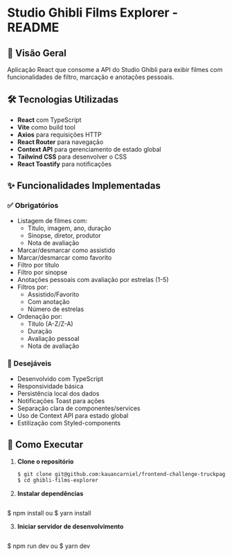 # Studio Ghibli Films Explorer - README

## 📌 Visão Geral

Aplicação React que consome a API do Studio Ghibli para exibir filmes com funcionalidades de filtro, marcação e anotações pessoais.

## 🛠 Tecnologias Utilizadas

- **React** com TypeScript  
- **Vite** como build tool  
- **Axios** para requisições HTTP  
- **React Router** para navegação  
- **Context API** para gerenciamento de estado global  
- **Tailwind CSS** para desenvolver o CSS
- **React Toastify** para notificações  

## ✨ Funcionalidades Implementadas

### ✅ Obrigatórios
- Listagem de filmes com:  
  - Título, imagem, ano, duração  
  - Sinopse, diretor, produtor  
  - Nota de avaliação  
- Marcar/desmarcar como assistido  
- Marcar/desmarcar como favorito  
- Filtro por título  
- Filtro por sinopse  
- Anotações pessoais com avaliação por estrelas (1-5)  
- Filtros por:  
  - Assistido/Favorito  
  - Com anotação  
  - Número de estrelas  
- Ordenação por:  
  - Título (A-Z/Z-A)  
  - Duração  
  - Avaliação pessoal  
  - Nota de avaliação 

### 💎 Desejáveis
- Desenvolvido com TypeScript
- Responsividade básica
- Persistência local dos dados  
- Notificações Toast para ações  
- Separação clara de componentes/services  
- Uso de Context API para estado global  
- Estilização com Styled-components  

## 🚀 Como Executar

1. **Clone o repositório**  
   ```bash
   $ git clone git@github.com:kauancarniel/frontend-challenge-truckpag.git
   $ cd ghibli-films-explorer

2. **Instalar dependências**
   ```bash
  $ npm install
  ou
  $ yarn install

3. **Iniciar servidor de desenvolvimento**
   ```bash
  $ npm run dev
  ou
  $ yarn dev